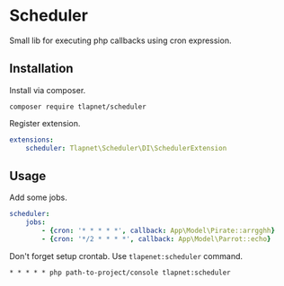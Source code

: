 # Scheduler

Small lib for executing php callbacks using cron expression.

## Installation

Install via composer.

```
composer require tlapnet/scheduler
```

Register extension.

```yaml
extensions:
	scheduler: Tlapnet\Scheduler\DI\SchedulerExtension
```

## Usage

Add some jobs.

```yaml
scheduler:
	jobs:
		- {cron: '* * * * *', callback: App\Model\Pirate::arrgghh}
		- {cron: '*/2 * * * *', callback: App\Model\Parrot::echo}
```

Don't forget setup crontab. Use `tlapenet:scheduler` command.

```
* * * * * php path-to-project/console tlapnet:scheduler
```